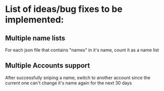 # List of ideas/bug fixes to be implemented:
## Multiple name lists
For each json file that contains "names" in it's name, count it as a name list
## Multiple Accounts support
After successfully sniping a name, switch to another account since the current one can't change it's name again for the next 30 days

